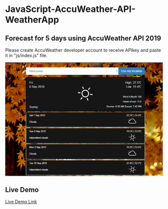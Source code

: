 # JavaScript-AccuWeather-API-WeatherApp

## Forecast for 5 days using AccuWeather API 2019

Please create AccuWeather developer account to receive APIkey and paste it in "js/index.js" file.

![alt text](https://github.com/Vitali-Vitali/JavaScript-AccuWeather-API-WeatherApp/blob/master/WeatherApp.PNG?raw=true)

## Live Demo
[Live Demo Link](https://codepen.io/vitali-vitali/pen/QWLmdaM)
